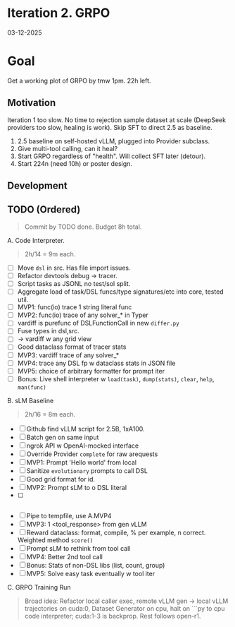 # Iteration 2. GRPO
 
03-12-2025

# Goal

Get a working plot of GRPO by tmw 1pm. 22h left.

## Motivation

Iteration 1 too slow. No time to rejection sample dataset at scale (DeepSeek providers too slow, healing is work). Skip SFT to direct 2.5 as baseline.
1. 2.5 baseline on self-hosted vLLM, plugged into Provider subclass.
2. Give multi-tool calling, can it heal?
3. Start GRPO regardless of "health". Will collect SFT later (detour).
4. Start 224n (need 10h) or poster design.

## Development

## TODO (Ordered)

> Commit by TODO done. Budget 8h total.

A. Code Interpreter.
> 2h/14 = 9m each.
- [ ] Move `dsl` in src. Has file import issues.
- [ ] Refactor devtools debug -> tracer.
- [ ] Script tasks as JSONL no test/sol split.
- [ ] Aggregate load of task/DSL funcs/type signatures/etc into core, tested util.
- [ ] MVP1: func(io) trace 1 string literal func
- [ ] MVP2: func(io) trace of any solver_* in Typer
- [ ] vardiff is purefunc of DSLFunctionCall in new `differ.py`
- [ ] Fuse types in dsl,src.
- [ ] -> vardiff w any grid view
- [ ] Good dataclass format of tracer stats
- [ ] MVP3: vardiff trace of any solver_*
- [ ] MVP4: trace any DSL fp w dataclass stats in JSON file
- [ ] MVP5: choice of arbitrary formatter for prompt iter
- [ ] Bonus: Live shell interpreter w `load(task)`, `dump(stats)`, `clear`, `help`, `man(func)`

B. sLM Baseline
> 2h/16 = 8m each.
- [ ] Github find vLLM script for 2.5B, 1xA100.
- [ ] Batch gen on same input
- [ ] ngrok API w OpenAI-mocked interface
- [ ] Override Provider `complete` for raw arequests
- [ ] MVP1: Prompt 'Hello world' from local
- [ ] Sanitize `evolutionary` prompts to call DSL
- [ ] Good grid format for id.
- [ ] MVP2: Prompt sLM to o DSL literal
- [ ] ```py format reward 
- [ ] Pipe to tempfile, use A.MVP4
- [ ] MVP3: 1 <tool_response> from gen vLLM
- [ ] Reward dataclass: format, compile, % per example, n correct. Weighted method `score()` 
- [ ] Prompt sLM to rethink from tool call
- [ ] MVP4: Better 2nd tool call
- [ ] Bonus: Stats of non-DSL libs (list, count, group)
- [ ] MVP5: Solve easy task eventually w tool iter

C. GRPO Training Run
>

> Broad idea: Refactor local caller exec, remote vLLM gen -> local vLLM trajectories on cuda:0, Dataset Generator on cpu, halt on ```py to cpu code interpreter; cuda:1-3 is backprop. Rest follows open-r1.